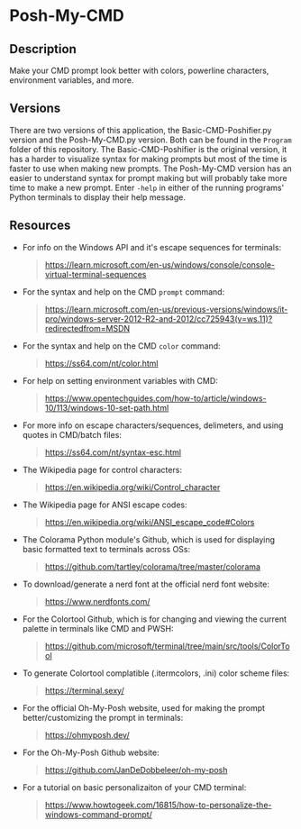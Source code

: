 

# Posh-My-CMD #


## Description ##
Make your CMD prompt look better with colors, powerline characters, environment variables, and more.  

## Versions ##
There are two versions of this application, the Basic-CMD-Poshifier.py version and the Posh-My-CMD.py version. Both can be found in the `Program` folder of this repository. The Basic-CMD-Poshifier is the original version, it has a harder to visualize syntax for making prompts but most of the time is faster to use when making new prompts. The Posh-My-CMD version has an easier to understand syntax for prompt making but will probably take more time to make a new prompt. Enter `-help` in either of the running programs' Python terminals to display their help message.

## Resources ##
- For info on the Windows API and it's escape sequences for terminals:  
  > https://learn.microsoft.com/en-us/windows/console/console-virtual-terminal-sequences
- For the syntax and help on the CMD `prompt` command:  
  > https://learn.microsoft.com/en-us/previous-versions/windows/it-pro/windows-server-2012-R2-and-2012/cc725943(v=ws.11)?redirectedfrom=MSDN
- For the syntax and help on the CMD `color` command:  
  > https://ss64.com/nt/color.html
- For help on setting environment variables with CMD:  
  > https://www.opentechguides.com/how-to/article/windows-10/113/windows-10-set-path.html
- For more info on escape characters/sequences, delimeters, and using quotes in CMD/batch files:  
  > https://ss64.com/nt/syntax-esc.html
- The Wikipedia page for control characters:  
  > https://en.wikipedia.org/wiki/Control_character
- The Wikipedia page for ANSI escape codes:  
  > https://en.wikipedia.org/wiki/ANSI_escape_code#Colors
- The Colorama Python module's Github, which is used for displaying basic formatted text to terminals across OSs:  
  > https://github.com/tartley/colorama/tree/master/colorama
- To download/generate a nerd font at the official nerd font website:  
  > https://www.nerdfonts.com/
- For the Colortool Github, which is for changing and viewing the current palette in terminals like CMD and PWSH:  
  > https://github.com/microsoft/terminal/tree/main/src/tools/ColorTool
- To generate Colortool complatible (.itermcolors, .ini) color scheme files:  
  > https://terminal.sexy/
- For the official Oh-My-Posh website, used for making the prompt better/customizing the prompt in terminals:  
  > https://ohmyposh.dev/
- For the Oh-My-Posh Github website:  
  > https://github.com/JanDeDobbeleer/oh-my-posh
- For a tutorial on basic personalizaiton of your CMD terminal:  
  > https://www.howtogeek.com/16815/how-to-personalize-the-windows-command-prompt/
